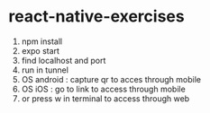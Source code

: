 # react-native-exercises
1. npm install
2. expo start
3. find localhost and port
4. run in tunnel
5. OS android : capture qr to acces through mobile
6. OS iOS : go to link to access through mobile
7. or press w in terminal to access through web
